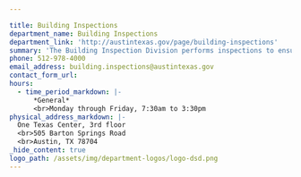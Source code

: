 ```yaml
---

title: Building Inspections
department_name: Building Inspections
department_link: 'http://austintexas.gov/page/building-inspections'
summary: 'The Building Inspection Division performs inspections to ensure construction is in compliance with applicable Building, Electrical, Plumbing, Mechanical, Energy and Zoning Codes for the benefit and safety of everyone.'
phone: 512-978-4000
email_address: building.inspections@austintexas.gov
contact_form_url:
hours:
  - time_period_markdown: |-
      *General*
      <br>Monday through Friday, 7:30am to 3:30pm
physical_address_markdown: |-
  One Texas Center, 3rd floor
  <br>505 Barton Springs Road
  <br>Austin, TX 78704
_hide_content: true
logo_path: /assets/img/department-logos/logo-dsd.png
---
```

